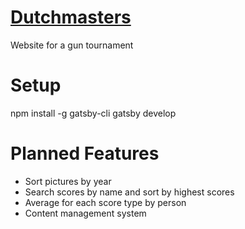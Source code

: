 # [Dutchmasters](https://dutchmasters.org)
Website for a gun tournament

# Setup
npm install -g gatsby-cli
gatsby develop

# Planned Features
* Sort pictures by year
* Search scores by name and sort by highest scores
* Average for each score type by person
* Content management system
